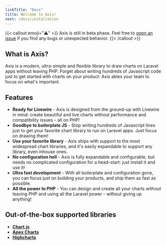 ```yaml
---
linkTitle: "Docs"
title: Welcome to Axis!
next: /docs/installation
---
```


{{< callout emoji="⚠️" >}}
  Axis is still in beta phase.
  Feel free to [open an issue](https://github.com/epessine/axis/issues) if you find any bugs or unexpected behavior.
{{< /callout >}}

## What is Axis?

Axis is a modern, ultra-simple and flexible library to draw charts on Laravel apps without leaving PHP. Forget about writing hundreds of Javascript code just to get started with charts on your product: Axis ables your team to focus on what's important.

## Features

- **Ready for Livewire** - Axis is designed from the ground-up with Livewire in mind: create beautiful and live charts without performance and compatibility issues - all on PHP!
- **Goodbye to boilerplate JS** - Stop writing hundreds of Javascript lines just to get your favorite chart library to run on Laravel apps. Just focus on drawing them!
- **Use your favorite library** - Axis ships with support to the most widespread chart libraries, and it's easily expandable to support any library, even inhouse ones.
- **No configuration hell** - Axis is fully expandable and configurable, but needs no complicated configuration for a head-start: just install it and use it!
- **Ultra fast development** - With all boilerplate and configuration gone, you can focus just on building your products, and ship them as fast as possible.
- **All the power to PHP** - You can design and create all your charts without leaving PHP and using all the Laravel power - without giving up anything!

## Out-of-the-box supported libraries

- **[Chart.js](https://www.chartjs.org/)**
- **[Apex Charts](https://apexcharts.com/)**
- **[Highcharts](https://www.highcharts.com/)**